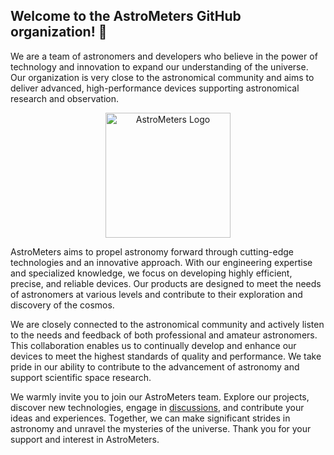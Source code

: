 ## Welcome to the **AstroMeters** GitHub organization!  👋

We are a team of astronomers and developers who believe in the power of technology and innovation to expand our understanding of the universe. Our organization is very close to the astronomical community and aims to deliver advanced, high-performance devices supporting astronomical research and observation.

<p align="center">
  <img width="200" height="200" alt="AstroMeters Logo" src="https://github.com/user-attachments/assets/2135c8e6-5789-47cd-ac9b-e2287eecc98f" />
</p>

AstroMeters aims to propel astronomy forward through cutting-edge technologies and an innovative approach. With our engineering expertise and specialized knowledge, we focus on developing highly efficient, precise, and reliable devices. Our products are designed to meet the needs of astronomers at various levels and contribute to their exploration and discovery of the cosmos.

We are closely connected to the astronomical community and actively listen to the needs and feedback of both professional and amateur astronomers. This collaboration enables us to continually develop and enhance our devices to meet the highest standards of quality and performance. We take pride in our ability to contribute to the advancement of astronomy and support scientific space research.

We warmly invite you to join our AstroMeters team. Explore our projects, discover new technologies, engage in [discussions](https://github.com/orgs/AstroMeters/discussions), and contribute your ideas and experiences. Together, we can make significant strides in astronomy and unravel the mysteries of the universe. Thank you for your support and interest in AstroMeters.

